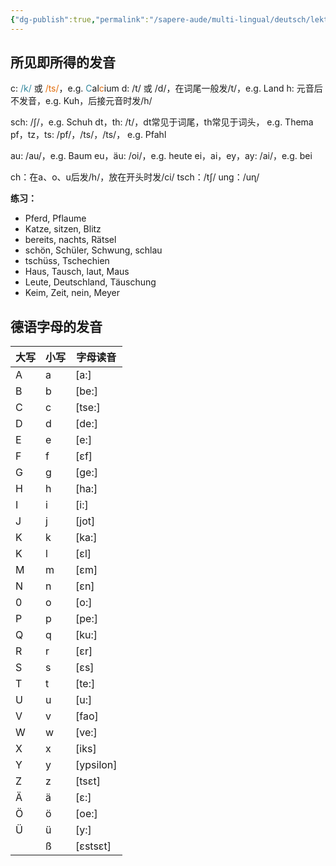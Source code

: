 ```yaml
---
{"dg-publish":true,"permalink":"/sapere-aude/multi-lingual/deutsch/lektion-1/","dgPassFrontmatter":true}
---
```


## 所见即所得的发音

c: <font color="#31859b">/k/</font> 或 <font color="#e36c09">/ts/</font>，e.g. <font color="#31859b">C</font>al<font color="#e36c09">c</font>ium
d: /t/ 或 /d/，在词尾一般发/t/，e.g. Land
h: 元音后不发音，e.g. Kuh，后接元音时发/h/

sch: /ʃ/，e.g. Schuh
dt，th: /t/，dt常见于词尾，th常见于词头， e.g. Thema
pf，tz，ts: /pf/，/ts/，/ts/， e.g. Pfahl

au: /au/，e.g. Baum
eu，äu: /oi/，e.g. heute
ei，ai，ey，ay: /ai/，e.g. bei

ch：在a、o、u后发/h/，放在开头时发/ci/
tsch：/tʃ/
ung：/uɳ/


**练习：**
- Pferd, Pflaume
- Katze, sitzen, Blitz
- bereits, nachts, Rätsel
- schön, Schüler, Schwung, schlau
- tschüss, Tschechien
- Haus, Tausch, laut, Maus
- Leute, Deutschland, Täuschung
- Keim, Zeit, nein, Meyer


## 德语字母的发音

| **大写** | **小写** | **字母读音**  |
| ------ | ------ | --------- |
| A      | a      | [a:]      |
| B      | b      | [be:]     |
| C      | c      | [tse:]    |
| D      | d      | [de:]     |
| E      | e      | [e:]      |
| F      | f      | [εf]      |
| G      | g      | [ge:]     |
| H      | h      | [ha:]     |
| I      | i      | [i:]      |
| J      | j      | [jot]     |
| K      | k      | [ka:]     |
| K      | l      | [εl]      |
| M      | m      | [εm]      |
| N      | n      | [εn]      |
| 0      | o      | [o:]      |
| P      | p      | [pe:]     |
| Q      | q      | [ku:]     |
| R      | r      | [εr]      |
| S      | s      | [εs]      |
| T      | t      | [te:]     |
| U      | u      | [u:]      |
| V      | v      | [fao]     |
| W      | w      | [ve:]     |
| X      | x      | [iks]     |
| Y      | y      | [ypsilon] |
| Z      | z      | [tsεt]    |
| Ä      | ä      | [ε:]      |
| Ö      | ö      | [oe:]     |
| Ü      | ü      | [y:]      |
|        | ß      | [εstsεt]  |
